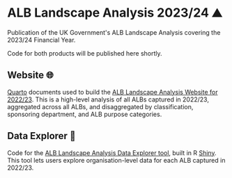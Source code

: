 # ALB Landscape Analysis 2023/24 ⛰️
Publication of the UK Government's ALB Landscape Analysis covering the 2023/24 Financial Year. 

Code for both products will be published here shortly. 

## Website 🌐
[Quarto](https://quarto.org/) documents used to build the [ALB Landscape Analysis Website for 2022/23](https://co-public-bodies.github.io/ALB_Landscape_Analysis_2022_23/). This is a high-level analysis of all ALBs captured in 2022/23, aggregated across all ALBs, and disaggregated by classification, sponsoring department, and ALB purpose categories. 

## Data Explorer 🧭
Code for the [ALB Landscape Analysis Data Explorer tool](https://civil-service-analysis.shinyapps.io/ALB_Landscape_Analysis_Explorer/), built in R [Shiny](https://shiny.posit.co/). This tool lets users explore organisation-level data for each ALB captured in 2022/23.

